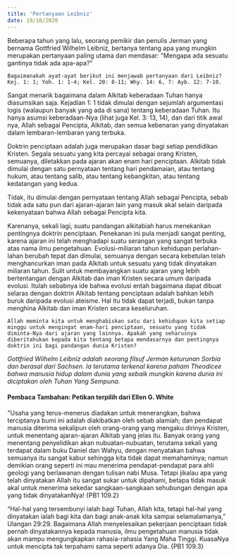 ```yaml
---
title: 'Pertanyaan Leibniz'
date: 19/10/2020
---
```


Beberapa tahun yang lalu, seorang pemikir dan penulis Jerman yang bernama Gottfried Wilhelm Leibniz, bertanya tentang apa yang mungkin merupakan pertanyaan paling utama dan mendasar: "Mengapa ada sesuatu gantinya tidak ada apa-apa?"

`Bagaimanakah ayat-ayat berikut ini menjawab pertanyaan dari Leibniz? Kej. 1: 1; Yoh. 1: 1-4; Kel. 20: 8-11; Why. 14: 6, 7: Ayb. 12: 7-10.`

Sangat menarik bagaimana dalam Alkitab keberadaan Tuhan hanya diasumsikan saja. Kejadian 1: 1 tidak dimulai dengan sejumlah argumentasi logis (walaupun banyak yang ada di sana) tentang keberadaan Tuhan. Itu hanya asumsi keberadaan-Nya (lihat juga Kel. 3: 13, 14), dan dari titik awal nya, Allah sebagai Pencipta, Alkitab, dan semua kebenaran yang dinyatakan dalam lembaran-lembaran yang terbuka. 

Doktrin penciptaan adalah juga merupakan dasar bagi setiap pendidikan Kristen. Segala sesuatu yang kita percayai sebagai orang Kristen, semuanya, diletakkan pada ajaran akan enam hari penciptaan. Alkitab tidak dimulai dengan satu pernyataan tentang hari pendamaian, atau tentang hukum, atau tentang salib, atau tentang kebangkitan, atau tentang kedatangan yang kedua.

Tidak, itu dimulai dengan pernyataan tentang Allah sebagai Pencipta, sebab tidak ada satu pun dari ajaran-ajaran lain yang masuk akal selain daripada kekenyataan bahwa Allah sebagai Pencipta kita. 

Karenanya, sekali lagi, suatu pandangan alkitabiah harus menekankan pentingnya doktrin penciptaan. Penekanan ini pula menjadi sangat penting, karena ajaran ini telah menghadapi suatu serangan yang sangat terbuka atas nama ilmu pengetahuan. Evolusi-miliaran tahun kehidupan perlahan-lahan berubah tepat dan dimulai, semuanya dengan secara kebetulan telah menghancurkan iman pada Alkitab untuk sesuatu yang tidak dinyatakan miliaran tahun. Sulit untuk membayangkan suatu ajaran yang lebih bertentangan dengan Alkitab dan iman Kristen secara umum daripada evolusi. Itulah sebabnya ide bahwa evolusi entah bagaimana dapat dibuat selaras dengan doktrin Alkitab tentang penciptaan adalah bahkan lebih buruk daripada evolusi ateisme. Hal itu tidak dapat terjadi, bukan tanpa menghina Alkitab dan iman Kristen secara keseluruhan. 

`Allah meminta kita untuk menghabiskan satu dari kehidupan kita setiap minggu untuk mengingat enam-hari penciptaan, sesuatu yang tidak diminta-Nya dari ajaran yang lainnya. Apakah yang seharusnya diberitahukan kepada kita tentang betapa mendasarnya dan pentingnya doktrin ini bagi pandangan dunia Kristen?`


_Gottfried Wilhelm Leibniz adalah seorang filsuf Jerman keturunan Sorbia dan berasal dari Sachsen. Ia terutama terkenal karena paham Theodicee bahwa manusia hidup dalam dunia yang sebaik mungkin karena dunia ini diciptakan oleh Tuhan Yang Sempuna._

#### Pembaca Tambahan: Petikan terpilih dari Ellen G. White

"Usaha yang terus-menerus diadakan untuk menerangkan, bahwa terciptanya bumi ini adalah diakibatkan oleh sebab alamiah; dan pendapat manusia diterima sekalipun oleh orang-orang yang mengaku dirinya Kristen, untuk menentang ajaran-ajaran Alkitab yang jelas itu. Banyak orang yang menentang penyelidikan akan nubuatan-nubuatan, terutama sekali yang terdapat dalam buku Daniel dan Wahyu, dengan menyatakan bahwa semuanya itu sangat kabur sehingga kita tidak dapat memahaminya; namun demikian orang seperti ini mau menerima pendapat-pendapat para ahli geologi yang berlawanan dengan tulisan nabi Musa. Tetapi jikalau apa yang telah dinyatakan Allah itu sangat sukar untuk dipahami, betapa tidak masuk akal untuk menerima sekedar sangkaan-sangkaan sehubungan dengan apa yang tidak dinyatakanNya! {PB1 109.2}

“Hal-hal yang tersembunyi ialah bagi Tuhan, Allah kita, tetapi hal-hal yang dinyatakan ialah bagi kita dan bagi anak-anak kita sampai selamalamanya,” Ulangan 29:29. Bagaimana Allah menyelesaikan pekerjaan penciptaan tidak pernah dinyatakannya kepada manusia, ilmu pengetahuan manusia tidak akan mampu mengungkapkan rahasia-rahasia Yang Maha Tinggi. KuasaNya untuk mencipta tak terpahami sama seperti adanya Dia. {PB1 109.3}